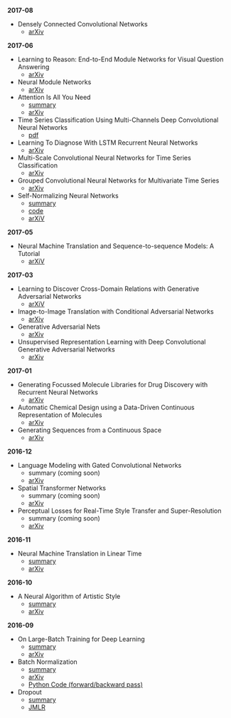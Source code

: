 **2017-08**

- Densely Connected Convolutional Networks
  - [arXiv](https://arxiv.org/abs/1608.06993)

**2017-06**

- Learning to Reason: End-to-End Module Networks for Visual Question Answering
  - [arXiv](https://arxiv.org/abs/1704.05526)
- Neural Module Networks
  - [arXiv](https://arxiv.org/abs/1511.02799)
- Attention Is All You Need
  - [summary](https://github.com/kevinzakka/research-paper-notes/blob/master/self_attention.md)
  - [arXiv](https://arxiv.org/pdf/1706.03762.pdf)
- Time Series Classification Using Multi-Channels Deep Convolutional Neural Networks
  - [pdf](https://pdfs.semanticscholar.org/b94c/cb595375bf57617575454b418fc6371b1d7c.pdf)
- Learning To Diagnose With LSTM Recurrent Neural Networks
  - [arXiv](https://arxiv.org/abs/1511.03677)
- Multi-Scale Convolutional Neural Networks for Time Series Classification
  - [arXiv](https://arxiv.org/abs/1603.06995)
- Grouped Convolutional Neural Networks for Multivariate Time Series
  - [arXiv](https://arxiv.org/abs/1703.09938)
- Self-Normalizing Neural Networks
  - [summary](https://github.com/kevinzakka/research-paper-notes/blob/master/snn.md)
  - [code](https://github.com/kevinzakka/research-paper-notes/blob/master/self_normalizing_nets.ipynb)
  - [arXiV](https://arxiv.org/abs/1706.02515)

**2017-05**

- Neural Machine Translation and Sequence-to-sequence Models: A Tutorial
  - [arXiV](https://arxiv.org/abs/1703.01619)

**2017-03**

- Learning to Discover Cross-Domain Relations with Generative Adversarial Networks
  - [arXiV](https://arxiv.org/abs/1703.05192)
- Image-to-Image Translation with Conditional Adversarial Networks
  - [arXiv](https://arxiv.org/abs/1611.07004)
- Generative Adversarial Nets
  - [arXiv](https://arxiv.org/abs/1406.2661)
- Unsupervised Representation Learning with Deep Convolutional Generative Adversarial Networks
  - [arXiv](https://arxiv.org/abs/1511.06434)

**2017-01**

- Generating Focussed Molecule Libraries for Drug Discovery with Recurrent Neural Networks
  - [arXiv](https://arxiv.org/abs/1701.01329)
- Automatic Chemical Design using a Data-Driven Continuous Representation of Molecules
  - [arXiv](https://arxiv.org/abs/1610.02415)
- Generating Sequences from a Continuous Space
  - [arXiv](https://arxiv.org/abs/1511.06349)

**2016-12**

- Language Modeling with Gated Convolutional Networks
  - summary (coming soon)
  - [arXiv](https://arxiv.org/abs/1612.08083)
- Spatial Transformer Networks
  - summary (coming soon)
  - [arXiv](https://arxiv.org/abs/1506.02025)
- Perceptual Losses for Real-Time Style Transfer and Super-Resolution
  - summary (coming soon)
  - [arXiv](https://arxiv.org/abs/1603.08155)

**2016-11**

- Neural Machine Translation in Linear Time
  - [summary](https://github.com/kevinzakka/research-paper-notes/blob/master/linear_time_nmt.md)
  - [arXiv](https://arxiv.org/abs/1610.10099)

**2016-10**

- A Neural Algorithm of Artistic Style
  - [summary]()
  - [arXiv](https://arxiv.org/abs/1508.06576)

**2016-09**

- On Large-Batch Training for Deep Learning
  - [summary](https://github.com/kevinzakka/research-paper-notes/blob/master/large_batch_training.md)
  - [arXiv](http://128.84.21.199/abs/1609.04836)
- Batch Normalization
  - [summary](https://github.com/kevinzakka/research-paper-notes/blob/master/batch_normalization.md)
  - [arXiv](https://arxiv.org/abs/1502.03167)
  - [Python Code (forward/backward pass)](https://github.com/kevinzakka/research-paper-notes/blob/master/batch_norm.py)
- Dropout
  - [summary](https://github.com/kevinzakka/research-paper-notes/blob/master/dropout.md)
  - [JMLR](http://www.jmlr.org/papers/v15/srivastava14a.html)
